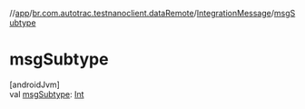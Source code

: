 //[app](../../../index.md)/[br.com.autotrac.testnanoclient.dataRemote](../index.md)/[IntegrationMessage](index.md)/[msgSubtype](msg-subtype.md)

# msgSubtype

[androidJvm]\
val [msgSubtype](msg-subtype.md): [Int](https://kotlinlang.org/api/latest/jvm/stdlib/kotlin/-int/index.html)
